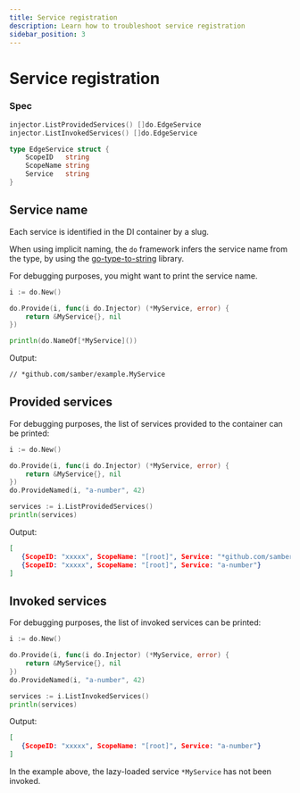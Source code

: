 ```yaml
---
title: Service registration
description: Learn how to troubleshoot service registration
sidebar_position: 3
---
```


# Service registration

### Spec

```go
injector.ListProvidedServices() []do.EdgeService
injector.ListInvokedServices() []do.EdgeService

type EdgeService struct {
	ScopeID   string
	ScopeName string
	Service   string
}
```

## Service name

Each service is identified in the DI container by a slug.

When using implicit naming, the `do` framework infers the service name from the type, by using the [go-type-to-string](https://github.com/samber/go-type-to-string) library.

For debugging purposes, you might want to print the service name.

```go
i := do.New()

do.Provide(i, func(i do.Injector) (*MyService, error) {
    return &MyService{}, nil
})

println(do.NameOf[*MyService]())
```

Output:

```txt
// *github.com/samber/example.MyService
```

## Provided services

For debugging purposes, the list of services provided to the container can be printed:

```go
i := do.New()

do.Provide(i, func(i do.Injector) (*MyService, error) {
    return &MyService{}, nil
})
do.ProvideNamed(i, "a-number", 42)

services := i.ListProvidedServices()
println(services)
```

Output:

```json
[
   {ScopeID: "xxxxx", ScopeName: "[root]", Service: "*github.com/samber/example.MyService"},
   {ScopeID: "xxxxx", ScopeName: "[root]", Service: "a-number"}
]
```

## Invoked services

For debugging purposes, the list of invoked services can be printed:

```go
i := do.New()

do.Provide(i, func(i do.Injector) (*MyService, error) {
    return &MyService{}, nil
})
do.ProvideNamed(i, "a-number", 42)

services := i.ListInvokedServices()
println(services)
```

Output:

```json
[
   {ScopeID: "xxxxx", ScopeName: "[root]", Service: "a-number"}
]
```

In the example above, the lazy-loaded service `*MyService` has not been invoked.
